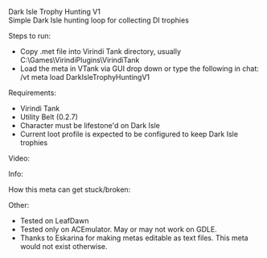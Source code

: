 Dark Isle Trophy Hunting V1  
Simple Dark Isle hunting loop for collecting DI trophies    

Steps to run:
- Copy .met file into Virindi Tank directory, usually C:\Games\VirindiPlugins\VirindiTank
- Load the meta in VTank via GUI drop down or type the following in chat: /vt meta load DarkIsleTrophyHuntingV1

Requirements:
- Virindi Tank
- Utility Belt (0.2.7)
- Character must be lifestone'd on Dark Isle
- Current loot profile is expected to be configured to keep Dark Isle trophies

Video:

Info:

How this meta can get stuck/broken:

Other:
- Tested on LeafDawn
- Tested only on ACEmulator.  May or may not work on GDLE.
- Thanks to Eskarina for making metas editable as text files.   This meta would not exist otherwise.
